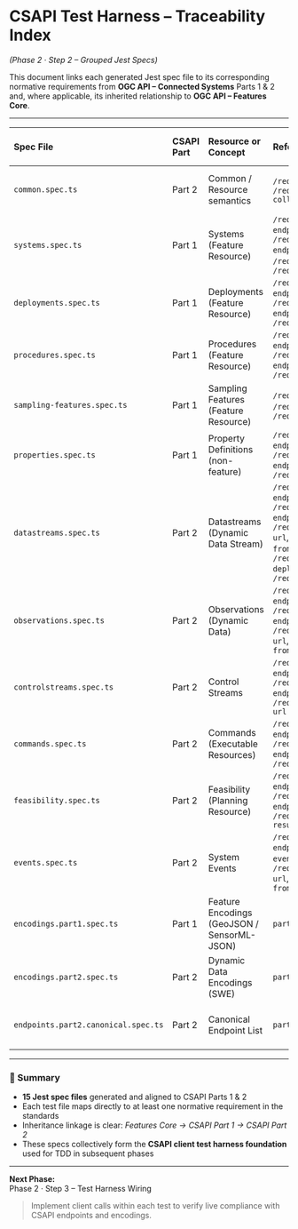 # CSAPI Test Harness – Traceability Index  
*(Phase 2 · Step 2 – Grouped Jest Specs)*  

This document links each generated Jest spec file to its corresponding normative
requirements from **OGC API – Connected Systems** Parts 1 & 2 and, where applicable,
its inherited relationship to **OGC API – Features Core**.

---

| **Spec File** | **CSAPI Part** | **Resource or Concept** | **Referenced Requirements** | **Relevant Standard Clauses** | **Features Core Linkage** |
|:---------------|:---------------|:-------------------------|:-----------------------------|:-------------------------------|:---------------------------|
| `common.spec.ts` | Part 2 | Common / Resource semantics | `/req/api-common/resources`, `/req/api-common/resource-collection` | 23-002 §8.2–8.3 / §8.3 | Derived from OGC API – Features §7.14–7.16 |
| `systems.spec.ts` | Part 1 | Systems (Feature Resource) | `/req/system/canonical-endpoint`, `/req/system/resources-endpoint`, `/req/system/canonical-url`, `/req/system/collections` | 23-001 §9.3–§9.5 | Extends Features Items & Collections |
| `deployments.spec.ts` | Part 1 | Deployments (Feature Resource) | `/req/deployment/canonical-endpoint`, `/req/deployment/resources-endpoint`, `/req/deployment/canonical-url` | 23-001 §11 | Extends Features Collections |
| `procedures.spec.ts` | Part 1 | Procedures (Feature Resource) | `/req/procedure/canonical-endpoint`, `/req/procedure/resources-endpoint`, `/req/procedure/canonical-url` | 23-001 §13 | Extends Features Collections |
| `sampling-features.spec.ts` | Part 1 | Sampling Features (Feature Resource) | `/req/sf/canonical-endpoint`, `/req/sf/resources-endpoint`, `/req/sf/canonical-url` | 23-001 §14 | Extends Features Collections |
| `properties.spec.ts` | Part 1 | Property Definitions (non-feature) | `/req/property/canonical-endpoint`, `/req/property/resources-endpoint`, `/req/property/canonical-url` | 23-001 §15 | Adapted from Features Core concepts |
| `datastreams.spec.ts` | Part 2 | Datastreams (Dynamic Data Stream) | `/req/datastream/canonical-endpoint`, `/req/datastream/resources-endpoint`, `/req/datastream/canonical-url`, `/req/datastream/ref-from-system`, `/req/datastream/ref-from-deployment`, `/req/datastream/schema-op` | 23-002 §7.4 / §9 / §8.3 | Reuses Features query/paging |
| `observations.spec.ts` | Part 2 | Observations (Dynamic Data) | `/req/observation/canonical-endpoint`, `/req/observation/resources-endpoint`, `/req/observation/canonical-url`, `/req/observation/ref-from-datastream` | 23-002 §7.4 / §9 | Reuses Features Items semantics |
| `controlstreams.spec.ts` | Part 2 | Control Streams | `/req/controlstream/canonical-endpoint`, `/req/controlstream/resources-endpoint`, `/req/controlstream/canonical-url` | 23-002 §10–11 | Reuses Features paging/filtering |
| `commands.spec.ts` | Part 2 | Commands (Executable Resources) | `/req/command/canonical-endpoint`, `/req/command/resources-endpoint`, `/req/command/status-result` | 23-002 §7.4 / §10–11 | Reuses Features item semantics |
| `feasibility.spec.ts` | Part 2 | Feasibility (Planning Resource) | `/req/feasibility/canonical-endpoint`, `/req/feasibility/resources-endpoint`, `/req/feasibility/status-result` | 23-002 §7.4 / §11 | Reuses Features item semantics |
| `events.spec.ts` | Part 2 | System Events | `/req/system-event/canonical-endpoint`, `/req/system-event/resources-endpoint`, `/req/system-event/canonical-url`, `/req/system-event/ref-from-system` | 23-002 §7.4 Req40–43 | Reuses Features Collections |
| `encodings.part1.spec.ts` | Part 1 | Feature Encodings (GeoJSON / SensorML-JSON) | `part1/encodings` | 23-001 §19 | N/A – Encoding profile test |
| `encodings.part2.spec.ts` | Part 2 | Dynamic Data Encodings (SWE) | `part2/encodings` | 23-002 Table 1 | N/A – Encoding profile test |
| `endpoints.part2.canonical.spec.ts` | Part 2 | Canonical Endpoint List | `part2/canonical-endpoints` | 23-002 §7.4 | Reuses Features API landing page pattern |

---

### 🧩 Summary

- **15 Jest spec files** generated and aligned to CSAPI Parts 1 & 2  
- Each test file maps directly to at least one normative requirement in the standards  
- Inheritance linkage is clear: *Features Core → CSAPI Part 1 → CSAPI Part 2*  
- These specs collectively form the **CSAPI client test harness foundation** used for TDD in subsequent phases  

---

**Next Phase:**  
Phase 2 · Step 3 – Test Harness Wiring  
> Implement client calls within each test to verify live compliance with CSAPI endpoints and encodings.
